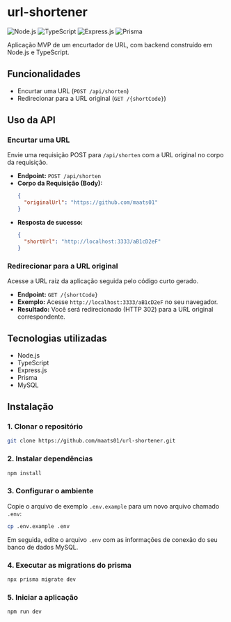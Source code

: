 # url-shortener

![Node.js](https://img.shields.io/badge/Node.js-43853D?style=for-the-badge&logo=node.js&logoColor=white)
![TypeScript](https://img.shields.io/badge/TypeScript-3178C6?style=for-the-badge&logo=typescript&logoColor=white)
![Express.js](https://img.shields.io/badge/Express.js-000000?style=for-the-badge&logo=express&logoColor=white)
![Prisma](https://img.shields.io/badge/Prisma-2D3748?style=for-the-badge&logo=prisma&logoColor=white)

Aplicação MVP de um encurtador de URL, com backend construído em Node.js e TypeScript.

## Funcionalidades

- Encurtar uma URL (`POST /api/shorten`)
- Redirecionar para a URL original (`GET /{shortCode}`)

## Uso da API

### Encurtar uma URL

Envie uma requisição POST para `/api/shorten` com a URL original no corpo da requisição.

- **Endpoint:** `POST /api/shorten`
- **Corpo da Requisição (Body):**
  ```json
  {
    "originalUrl": "https://github.com/maats01"
  }
- **Resposta de sucesso:**
  ```json
  {
    "shortUrl": "http://localhost:3333/aB1cD2eF"
  }

### Redirecionar para a URL original

Acesse a URL raiz da aplicação seguida pelo código curto gerado.

- **Endpoint:** `GET /{shortCode}`
- **Exemplo:** Acesse `http://localhost:3333/aB1cD2eF` no seu navegador.
- **Resultado:** Você será redirecionado (HTTP 302) para a URL original correspondente. 

## Tecnologias utilizadas

- Node.js
- TypeScript
- Express.js
- Prisma
- MySQL

## Instalação

### 1. Clonar o repositório
```bash
git clone https://github.com/maats01/url-shortener.git
```

### 2. Instalar dependências
```bash
npm install
```

### 3. Configurar o ambiente
Copie o arquivo de exemplo `.env.example` para um novo arquivo chamado `.env`:
```bash
cp .env.example .env
```
Em seguida, edite o arquivo `.env` com as informações de conexão do seu banco de dados MySQL.

### 4. Executar as migrations do prisma
```bash
npx prisma migrate dev
```

### 5. Iniciar a aplicação
```bash
npm run dev
```
